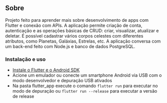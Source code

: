 ## Sobre 

Projeto feito para aprender mais sobre desenvolvimento de apps com Flutter e conexão com APIs. A aplicação permite criação de 
conta, autenticação e as operações básicas de CRUD: criar, visualizar, atualizar e deletar. É possível cadastrar vários corpos celestes com
diferentes atributos, como Planetas, Galáxias, Estrelas, etc. A aplicação conversa com um back-end feito com Node.js e banco de
dados PostgreSQL. 

### Instalação e uso 

+ [Instale o Flutter e o Android SDK](https://flutter.dev/docs/get-started/install/linux)
+ Acione um emulador ou conecte um smartphone Android via USB com o modo desenvolvedor e depuração USB ativados
+ Na pasta flutter_app execute o comando ```flutter run``` para executar no modo de depuração ou ```flutter run --release``` para executar a versão de release
